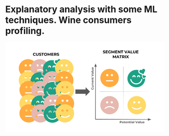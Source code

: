 # Explanatory analysis with some ML techniques. Wine consumers profiling.

![Screenshot](customer_ml.png)
